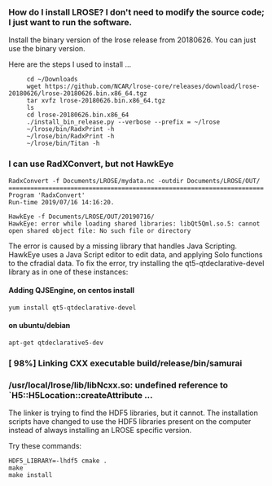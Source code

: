 ### How do I install LROSE?  I don't need to modify the source code; I just want to run the software.

Install the binary version of the lrose release from 20180626.  You can just use the binary version.  

Here are the steps I used to install  ...
```
     cd ~/Downloads
     wget https://github.com/NCAR/lrose-core/releases/download/lrose-20180626/lrose-20180626.bin.x86_64.tgz
     tar xvfz lrose-20180626.bin.x86_64.tgz
     ls
     cd lrose-20180626.bin.x86_64
     ./install_bin_release.py --verbose --prefix = ~/lrose
     ~/lrose/bin/RadxPrint -h
     ~/lrose/bin/RadxPrint -h
     ~/lrose/bin/Titan -h
```

### I can use RadXConvert, but not HawkEye
```
RadxConvert -f Documents/LROSE/mydata.nc -outdir Documents/LROSE/OUT/
======================================================================
Program 'RadxConvert'
Run-time 2019/07/16 14:16:20.

HawkEye -f Documents/LROSE/OUT/20190716/
HawkEye: error while loading shared libraries: libQt5Qml.so.5: cannot open shared object file: No such file or directory
```

The error is caused by a missing library that handles Java Scripting.  HawkEye uses a Java Script editor to edit data, and applying Solo functions to the cfradial data.  To fix the error, try installing the qt5-qtdeclarative-devel library as in one of these instances:

#### Adding QJSEngine, on centos install
```
yum install qt5-qtdeclarative-devel
```

#### on ubuntu/debian 
```
apt-get qtdeclarative5-dev
```

### [ 98%] Linking CXX executable build/release/bin/samurai
### /usr/local/lrose/lib/libNcxx.so: undefined reference to `H5::H5Location::createAttribute … 

The linker is trying to find the HDF5 libraries, but it cannot.  The installation scripts have changed to use the HDF5 libraries present on the computer instead of always installing an LROSE specific version.

Try these commands:

```
HDF5_LIBRARY=-lhdf5 cmake .
make
make install
```

